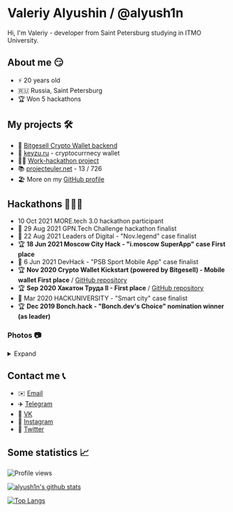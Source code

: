 # Valeriy Alyushin / @alyush1n
Hi, I'm Valeriy - developer from Saint Petersburg studying in ITMO University.

## About me 😏
* ⚡️ 20 years old
* 🇷🇺 Russia, Saint Petersburg
* 🏆 Won 5 hackathons

## My projects 🛠
* 🔑 [Bitgesell Crypto Wallet backend](https://github.com/semyon-dev/backend-bgl-wallet)
* 🔑 [keyzu.ru](https://keyzu.ru) - cryptocurrnecy wallet
* 🧑‍💻 [Work-hackathon project](https://github.com/semyon_dev/hackathon-of-work)
* 📚 [projecteuler.net](https://projecteuler.net) - 13 / 726
* 🏖 More on my [GitHub profile](https://github.com/3xlerman?tab=repositories)

## Hackathons 👨🏻‍💻
* 10 Oct 2021 MORE.tech 3.0 hackathon participant
* 🏁 29 Aug 2021 GPN.Tech Challenge hackathon finalist
* 🏁 22 Aug 2021 Leaders of Digital - "Nov.legend" case finalist
* 🏆 **18 Jun 2021 Moscow City Hack - "i.moscow SuperApp" case First place**
* 🏁 6 Jun 2021 DevHack - "PSB Sport Mobile App" case finalist
* 🏆 **Nov 2020 Crypto Wallet Kickstart (powered by Bitgesell) - Mobile wallet First place** / [GitHub repository](https://github.com/semyon-dev/backend-bgl-wallet)
* 🏆 **Sep 2020 Хакатон Труда II - First place** / [GitHub repository](https://github.com/semyon_dev/hackathon-of-work)
* 🏁 Mar 2020 HACKUNIVERSITY - "Smart city" case finalist
* 🏆 **Dec 2019 Bonch.hack - "Bonch.dev's Choice" nomination winner (as leader)**
### Photos 📷

<details>
<summary>Expand</summary>
<img src="https://i.imgur.com/mAJCRtl.jpg" align="center">
<img src="https://i.imgur.com/etDsn5o.jpg" align="center">
</details>

## Contact me 📞
* ✉️ [Email](mailto:lermanworks@gmail.com)
* ✈️ [Telegram](https://t.me/alyush1nv)
* 🐶 [VK](https://vk.com/alyush1nv)
* 📸 [Instagram](https://instagram.com/alyush1nv)
* 🐤 [Twitter](https://twitter.com/3xlerman)

## Some statistics 📈

![Profile views](https://gpvc.arturio.dev/alyush1n)

[![alyush1n's github stats](https://github-readme-stats.vercel.app/api?username=alyush1n)](https://github.com/anuraghazra/github-readme-stats)

[![Top Langs](https://github-readme-stats.vercel.app/api/top-langs/?username=alyush1n)](https://github.com/anuraghazra/github-readme-stats)

